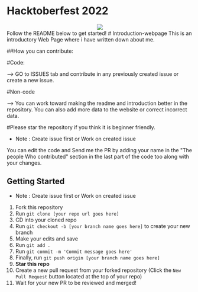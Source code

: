 # Hacktoberfest 2022
<div align="center">
  <img src="IMG/1080x360.jpg" />
  </div>
Follow the README below to get started!
# Introduction-webpage
This is an introductory Web Page where i have written down about me.

##How you can contribute:

#Code:

--> GO to ISSUES tab and contribute in any previously created issue or create a new issue.

#Non-code

--> You can work toward making the readme and introduction better in the repository. You can also add more data to the website or correct incorrect data.

#Please star the repository if you think it is beginner friendly.
 
* Note : Create issue first or Work on created issue
 
You can edit the code and Send me the PR by adding your name in the "The people Who contributed" section in the last part of the code too along with your changes.
 
 
## Getting Started
 
* Note : Create issue first or Work on created issue
 
1. Fork this repository
2. Run `git clone [your repo url goes here]`
3. CD into your cloned repo
4. Run `git checkout -b [your branch name goes here]` to create your new branch
5. Make your edits and save
6. Run `git add .`
7. Run `git commit -m 'Commit message goes here'`
8. Finally, run `git push origin [your branch name goes here]`
9. **Star this repo**
10. Create a new pull request from your forked repository (Click the `New Pull Request` button located at the top of your repo)
11. Wait for your new PR to be reviewed and merged!
 

